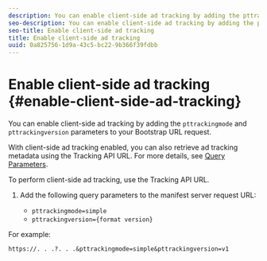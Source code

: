 ```yaml
---
description: You can enable client-side ad tracking by adding the pttrackingmode and pttrackingversion parameters to your Bootstrap URL request.
seo-description: You can enable client-side ad tracking by adding the pttrackingmode and pttrackingversion parameters to your Bootstrap URL request.
seo-title: Enable client-side ad tracking
title: Enable client-side ad tracking
uuid: 0a825756-1d9a-43c5-bc22-9b366f39fdbb
---
```


# Enable client-side ad tracking {#enable-client-side-ad-tracking}

You can enable client-side ad tracking by adding the `pttrackingmode` and `pttrackingversion` parameters to your Bootstrap URL request.

 With client-side ad tracking enabled, you can also retrieve ad tracking metadata using the Tracking API URL. For more details, see [Query Parameters](/help/primetime-ad-insertion/msapi-topics/ms-at-effectiveness/notvsdk-csat-ms-interface.md).

To perform client-side ad tracking, use the Tracking API URL.

1. Add the following query parameters to the manifest server request URL:

   * `pttrackingmode=simple`
   * `pttrackingversion={format version}`

For example:

```URL
https://. . .?. . .&pttrackingmode=simple&pttrackingversion=v1
```
